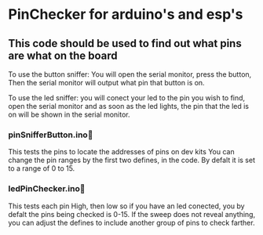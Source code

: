 # PinChecker for arduino's and esp's

## This code should be used to find out what pins are what on the board  

To use the button sniffer: You will open the serial monitor, press the button,
Then the serial monitor will output what pin that button is on.  

To use the led sniffer: you will conect your led to the pin you wish to find,
open the serial monitor and as soon as the led lights, the pin that the led is
on will be shown in the serial monitor.

### pinSnifferButton.ino🧮  

This tests the pins to locate the addresses of pins on dev kits
You can change the pin ranges by the first two defines, in the code.
By defalt it is set to a range of 0 to 15.

### ledPinChecker.ino🧮  

This tests each pin High, then low so if you have an led conected, 
you by defalt the pins being checked is 0-15. If the sweep does not reveal
 anything, you can adjust the defines to include another group of pins to check farther.
